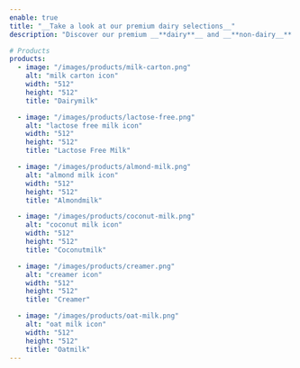 ```yaml
---
enable: true
title: "__Take a look at our premium dairy selections__"
description: "Discover our premium __**dairy**__ and __**non-dairy__** selections, all crafted to meet exceptional **quality** standards."

# Products
products:
  - image: "/images/products/milk-carton.png"
    alt: "milk carton icon"
    width: "512"
    height: "512"
    title: "Dairymilk"

  - image: "/images/products/lactose-free.png"
    alt: "lactose free milk icon"
    width: "512"
    height: "512"
    title: "Lactose Free Milk"

  - image: "/images/products/almond-milk.png"
    alt: "almond milk icon"
    width: "512"
    height: "512"
    title: "Almondmilk"

  - image: "/images/products/coconut-milk.png"
    alt: "coconut milk icon"
    width: "512"
    height: "512"
    title: "Coconutmilk"

  - image: "/images/products/creamer.png"
    alt: "creamer icon"
    width: "512"
    height: "512"
    title: "Creamer"

  - image: "/images/products/oat-milk.png"
    alt: "oat milk icon"
    width: "512"
    height: "512"
    title: "Oatmilk"
---
```

